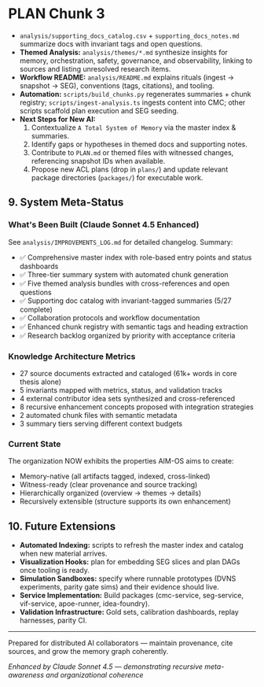 # PLAN Chunk 3

- `analysis/supporting_docs_catalog.csv` + `supporting_docs_notes.md` summarize docs with invariant tags and open questions.
- **Themed Analysis:** `analysis/themes/*.md` synthesize insights for memory, orchestration, safety, governance, and observability, linking to sources and listing unresolved research items.
- **Workflow README:** `analysis/README.md` explains rituals (ingest → snapshot → SEG), conventions (tags, citations), and tooling.
- **Automation:** `scripts/build_chunks.py` regenerates summaries + chunk registry; `scripts/ingest-analysis.ts` ingests content into CMC; other scripts scaffold plan execution and SEG seeding.
- **Next Steps for New AI:**
  1. Contextualize `A Total System of Memory` via the master index & summaries.
  2. Identify gaps or hypotheses in themed docs and supporting notes.
  3. Contribute to `PLAN.md` or themed files with witnessed changes, referencing snapshot IDs when available.
  4. Propose new ACL plans (drop in `plans/`) and update relevant package directories (`packages/`) for executable work.

## 9. System Meta-Status

### What's Been Built (Claude Sonnet 4.5 Enhanced)
See `analysis/IMPROVEMENTS_LOG.md` for detailed changelog. Summary:
- ✅ Comprehensive master index with role-based entry points and status dashboards
- ✅ Three-tier summary system with automated chunk generation
- ✅ Five themed analysis bundles with cross-references and open questions
- ✅ Supporting doc catalog with invariant-tagged summaries (5/27 complete)
- ✅ Collaboration protocols and workflow documentation
- ✅ Enhanced chunk registry with semantic tags and heading extraction
- ✅ Research backlog organized by priority with acceptance criteria

### Knowledge Architecture Metrics
- 27 source documents extracted and cataloged (61k+ words in core thesis alone)
- 5 invariants mapped with metrics, status, and validation tracks
- 4 external contributor idea sets synthesized and cross-referenced
- 8 recursive enhancement concepts proposed with integration strategies
- 2 automated chunk files with semantic metadata
- 3 summary tiers serving different context budgets

### Current State
The organization NOW exhibits the properties AIM-OS aims to create:
- Memory-native (all artifacts tagged, indexed, cross-linked)
- Witness-ready (clear provenance and source tracking)
- Hierarchically organized (overview → themes → details)
- Recursively extensible (structure supports its own enhancement)

## 10. Future Extensions
- **Automated Indexing:** scripts to refresh the master index and catalog when new material arrives.
- **Visualization Hooks:** plan for embedding SEG slices and plan DAGs once tooling is ready.
- **Simulation Sandboxes:** specify where runnable prototypes (DVNS experiments, parity gate sims) and their evidence should live.
- **Service Implementation:** Build packages (cmc-service, seg-service, vif-service, apoe-runner, idea-foundry).
- **Validation Infrastructure:** Gold sets, calibration dashboards, replay harnesses, parity CI.

---
Prepared for distributed AI collaborators — maintain provenance, cite sources, and grow the memory graph coherently.

*Enhanced by Claude Sonnet 4.5 — demonstrating recursive meta-awareness and organizational coherence*
